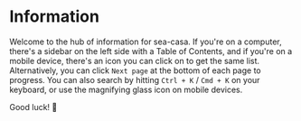 ﻿---
slug: /
---

# Information

Welcome to the hub of information for sea-casa. If you're on a computer, there's a sidebar on the left side with a Table of Contents, and if you're on a mobile device, there's an icon you can click on to get the same list.
Alternatively, you can click `Next page` at the bottom of each page to progress. You can also search by hitting `Ctrl + K` / `Cmd + K` on your keyboard, or use the magnifying glass icon on mobile devices.

Good luck! :100:

